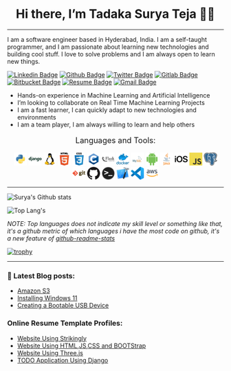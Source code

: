 <h1 align="center">Hi there, I’m Tadaka Surya Teja 👨‍💻</h1>
<hr class="dashed">
<p>
I am a software engineer based in Hyderabad, India. I am a self-taught programmer, and I am passionate about learning new technologies and building cool stuff.
I love to solve problems and I am always open to learn new things.
</p>

[![Linkedin Badge](https://img.shields.io/badge/-TadakaSuryaTeja-blue?style=flat-square&logo=Linkedin&logoColor=white&link=/https://www.linkedin.com/in/surya-teja-tadaka-36ba8814a/)](https://www.linkedin.com/in/surya-teja-tadaka-36ba8814a/)
[![Github Badge](https://img.shields.io/badge/-Github-blue?style=flat-square&logo=Github&logoColor=white&link=/https://github.com/TadakaSuryaTeja)](https://github.com/TadakaSuryaTeja)
[![Twitter Badge](https://img.shields.io/badge/-Twitter-blue?style=flat-square&logo=Twitter&logoColor=white&link=/https://twitter.com/TadakaSuryaTeja)](https://twitter.com/TadakaSuryaTeja)
[![Gitlab Badge](https://img.shields.io/badge/-Gitlab-blue?style=flat-square&logo=Gitlab&logoColor=white&link=/https://gitlab.com/suryateja233)](https://gitlab.com/suryateja233)
[![Bitbucket Badge](https://img.shields.io/badge/-Bitbucket-blue?style=flat-square&logo=Bitbucket&logoColor=white&link=/https://bitbucket.org/tadaka_surya_teja/)](https://bitbucket.org/tadaka_surya_teja/)
[![Resume Badge](https://img.shields.io/badge/-Resume-blue?style=flat-square&logo=Resume&logoColor=white&link=/https://tadakasuryateja.mystrikingly.com/)](https://tadakasuryateja.mystrikingly.com/)
[![Gmail Badge](https://img.shields.io/badge/-suryateja233@gmail.com-c14438?style=flat-square&logo=Gmail&logoColor=white&link=mailto:suryateja233@gmail.com)](mailto:suryateja233@gmail.com)

- Hands-on experience in Machine Learning and Artificial Intelligence
- I’m looking to collaborate on Real Time Machine Learning Projects
- I am a fast learner, I can quickly adapt to new technologies and environments
- I am a team player, I am always willing to learn and help others

<p align="center" style="font-size:18px">Languages and Tools:</p>
<p align="center">
<img alt="python" height="30" src="https://raw.githubusercontent.com/github/explore/80688e429a7d4ef2fca1e82350fe8e3517d3494d/topics/python/python.png">
<img alt="django" height="30" src="https://raw.githubusercontent.com/github/explore/80688e429a7d4ef2fca1e82350fe8e3517d3494d/topics/django/django.png">
<img alt="linux" height="30" src="https://raw.githubusercontent.com/github/explore/80688e429a7d4ef2fca1e82350fe8e3517d3494d/topics/linux/linux.png">
<img alt="html" height="30" src="https://raw.githubusercontent.com/github/explore/80688e429a7d4ef2fca1e82350fe8e3517d3494d/topics/html/html.png">
<img alt="css" height="30" src="https://raw.githubusercontent.com/github/explore/80688e429a7d4ef2fca1e82350fe8e3517d3494d/topics/css/css.png">
<img alt="c" height="30" src="https://raw.githubusercontent.com/github/explore/80688e429a7d4ef2fca1e82350fe8e3517d3494d/topics/c/c.png">
<img alt="flask" height="30" src="https://raw.githubusercontent.com/github/explore/80688e429a7d4ef2fca1e82350fe8e3517d3494d/topics/flask/flask.png">
<img alt="docker" height="30" src="https://raw.githubusercontent.com/github/explore/80688e429a7d4ef2fca1e82350fe8e3517d3494d/topics/docker/docker.png">
<img alt="mysql" height="30" src="https://raw.githubusercontent.com/github/explore/80688e429a7d4ef2fca1e82350fe8e3517d3494d/topics/mysql/mysql.png">
<img alt="android" height="30" src="https://raw.githubusercontent.com/github/explore/80688e429a7d4ef2fca1e82350fe8e3517d3494d/topics/android/android.png" />
<img alt="Java" height="30" src="https://raw.githubusercontent.com/github/explore/80688e429a7d4ef2fca1e82350fe8e3517d3494d/topics/java/java.png" />
<img alt="iOS" height="30" src="https://raw.githubusercontent.com/github/explore/80688e429a7d4ef2fca1e82350fe8e3517d3494d/topics/ios/ios.png" />
<img alt="JavaScript" height="30" src="https://raw.githubusercontent.com/github/explore/80688e429a7d4ef2fca1e82350fe8e3517d3494d/topics/javascript/javascript.png" />
<img alt="PostgreSQL" height="30" src="https://raw.githubusercontent.com/github/explore/80688e429a7d4ef2fca1e82350fe8e3517d3494d/topics/postgresql/postgresql.png" />
<img alt="Git" height="30" src="https://raw.githubusercontent.com/github/explore/80688e429a7d4ef2fca1e82350fe8e3517d3494d/topics/git/git.png" />
<img alt="GitHub" height="30" src="https://raw.githubusercontent.com/github/explore/78df643247d429f6cc873026c0622819ad797942/topics/github/github.png" />
<img alt="Terminal" height="30" src="https://raw.githubusercontent.com/github/explore/80688e429a7d4ef2fca1e82350fe8e3517d3494d/topics/terminal/terminal.png" />
<img alt="XCode" height="30" src="https://raw.githubusercontent.com/github/explore/80688e429a7d4ef2fca1e82350fe8e3517d3494d/topics/xcode/xcode.png" />
<img alt="Visual Studio Code" height="30" src="https://raw.githubusercontent.com/github/explore/80688e429a7d4ef2fca1e82350fe8e3517d3494d/topics/visual-studio-code/visual-studio-code.png" />
<img alt="AWS" height="30" src="https://raw.githubusercontent.com/github/explore/80688e429a7d4ef2fca1e82350fe8e3517d3494d/topics/aws/aws.png" />
</p>
<hr class="dashed">

![Surya's Github stats](https://github-readme-stats.vercel.app/api?username=TadakaSuryaTeja&show_icons=true&theme=radical)

![Top Lang's](https://github-readme-stats.vercel.app/api/top-langs/?username=TadakaSuryaTeja&layout=compact&theme=radical)

*NOTE: Top languages does not indicate my skill level or something like that, it's a github metric of which languages i have the most code on github, it's a new feature of [github-readme-stats](https://github.com/krushnatkhawale/github-readme-stats)*

[![trophy](https://github-profile-trophy.vercel.app/?username=TadakaSuryaTeja&theme=monokai&margin-w=15&margin-h=15&&no-frame=true&row=1)](https://github.com/ryo-ma/github-profile-trophy)
<hr class="dashed">

### 📕 Latest Blog posts:
<!-- BLOG-POST-LIST:START -->
- [Amazon S3](https://medium.com/@suryateja233/amazon-s3-b8087028e8e8)
- [Installing Windows 11](https://medium.com/@suryateja233/installing-windows-11-ecf8e0a239c0)
- [Creating a Bootable USB Device](https://medium.com/@suryateja233/installing-operating-system-in-any-machine-265c4fad1a61)
<!-- BLOG-POST-LIST:END -->


### Online Resume Template Profiles:
<!-- RESUMES-LIST:START -->
- [Website Using Strikingly](https://tadakasuryateja.mystrikingly.com/)
- [Website Using HTML,JS,CSS and BOOTStrap](https://tadakasuryateja.github.io/Surya_teja_resume_template/)
- [Website Using Three.js](https://tadakasuryateja.github.io/Three_js_learning/)
- [TODO Application Using Django](https://tadakasuryateja.pythonanywhere.com/)
<!---
TadakaSuryaTeja/TadakaSuryaTeja is a ✨ special ✨ repository because its `README.md` (this file) appears on your GitHub profile.
You can click the Preview link to take a look at your changes.
--->
